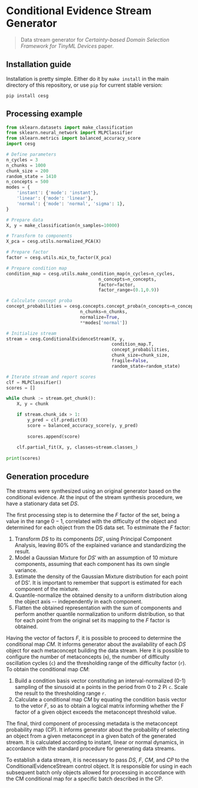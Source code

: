 # Conditional Evidence Stream Generator

> Data stream generator for *Certainty-based Domain Selection Framework for TinyML Devices* paper.

## Installation guide

Installation is pretty simple. Either do it by `make install` in the main directory of this repository, or use `pip` for current stable version:

```
pip install cesg
```

## Processing example

```python
from sklearn.datasets import make_classification
from sklearn.neural_network import MLPClassifier
from sklearn.metrics import balanced_accuracy_score
import cesg

# Define parameters
n_cycles = 3
n_chunks = 1000
chunk_size = 200
random_state = 1410
n_concepts = 500
modes = {
    'instant': {'mode': 'instant'},
    'linear': {'mode': 'linear'},
    'normal': {'mode': 'normal', 'sigma': 1},
}

# Prepare data
X, y = make_classification(n_samples=10000)

# Transform to components
X_pca = cesg.utils.normalized_PCA(X)

# Prepare factor
factor = cesg.utils.mix_to_factor(X_pca)

# Prepare condition map
condition_map = cesg.utils.make_condition_map(n_cycles=n_cycles,
                                   n_concepts=n_concepts,
                                   factor=factor,
                                   factor_range=(0.1,0.9))

# Calculate concept proba
concept_probabilities = cesg.concepts.concept_proba(n_concepts=n_concepts,
                            n_chunks=n_chunks,
                            normalize=True,
                            **modes['normal'])

# Initialize stream
stream = cesg.ConditionalEvidenceStream(X, y,
                                        condition_map.T,
                                        concept_probabilities,
                                        chunk_size=chunk_size,
                                        fragile=False,
                                        random_state=random_state)

# Iterate stream and report scores
clf = MLPClassifier()
scores = []

while chunk := stream.get_chunk():
    X, y = chunk

    if stream.chunk_idx > 1:
        y_pred = clf.predict(X)
        score = balanced_accuracy_score(y, y_pred)
        
        scores.append(score)
    
    clf.partial_fit(X, y, classes=stream.classes_)
    
print(scores)
```

## Generation procedure

The streams were synthesized using an original generator based on the conditional evidence. At the input of the stream synthesis procedure, we have a stationary data set $DS$.

The first processing step is to determine the $F$ factor of the set, being a value in the range $0-1$, correlated with the difficulty of the object and determined for each object from the DS data set. To estmimate the $F$ factor:

1. Transform $DS$ to its components $DS'$, using Principal Component Analysis, leaving 80% of the explained variance and standardizing the result.
2. Model a Gaussian Mixture for $DS'$ with an assumption of 10 mixture components, assuming that each component has its own single variance.
3. Estimate the density of the Gaussian Mixture distribution for each point of DS'. It is important to remember that support is estimated for each component of the mixture.
4. Quantile-normalize the obtained density to a uniform distribution along the object axis -- independently in each component.
5. Flatten the obtained representation with the sum of components and perform another quantile normalization to uniform distribution, so that for each point from the original set its mapping to the $F$ factor is obtained.

Having the vector of factors $F$, it is possible to proceed to determine the conditional map $CM$. It informs generator about the availability of each $DS$ object for each metaconcept building the data stream. Here it is possible to configure the number of metaconcepts (`m`), the number of difficulty oscillation cycles (`c`) and the thresholding range of the difficulty factor (`r`). To obtain the conditional map $CM$:

1. Build a condition basis vector constituting an interval-normalized (0-1) sampling of the sinusoid at `m` points in the period from 0 to 2 Pi `c`. Scale the result to the thresholding range `r`.
2. Calculate a conditional map $CM$ by equating the condition basis vector to the vetor $F$, so as to obtain a logical matrix informing whether the F factor of a given object exceeds the metaconcept threshold value.

The final, third component of processing metadata is the metaconcept probability map (CP). It informs generator about the probability of selecting an object from a given metaconcept in a given batch of the generated stream. It is calculated according to instant, linear or normal dynamics, in accordance with the standard procedure for generating data streams.

To establish a data stream, it is necessary to pass $DS$, $F$, $CM$, and $CP$ to the ConditionalEvidenceStream control object. It is responsible for using in each subsequent batch only objects allowed for processing in accordance with the CM conditional map for a specific batch described in the CP.